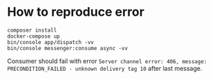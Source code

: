 # How to reproduce error

```
composer install
docker-compose up
bin/console app/dispatch -vv
bin/console messenger:consume async -vv
```

Consumer should fail with error `Server channel error: 406, message: PRECONDITION_FAILED - unknown delivery tag 10` after last message.
